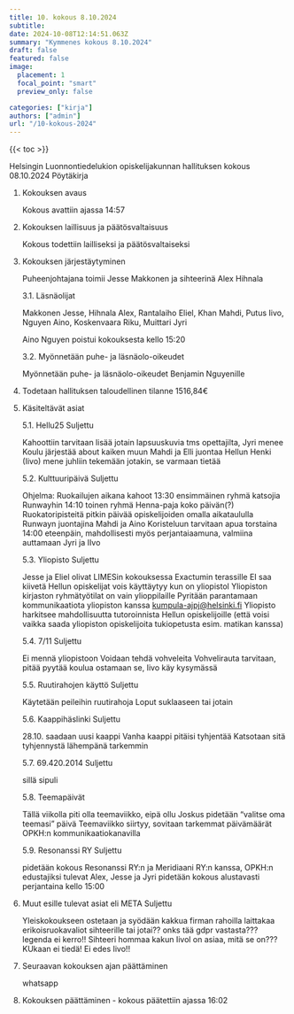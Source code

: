 ```yaml
---
title: 10. kokous 8.10.2024
subtitle: 
date: 2024-10-08T12:14:51.063Z
summary: "Kymmenes kokous 8.10.2024"
draft: false
featured: false
image:
  placement: 1
  focal_point: "smart"
  preview_only: false

categories: ["kirja"]
authors: ["admin"]
url: "/10-kokous-2024"
---
```

{{< toc >}}

Helsingin Luonnontiedelukion opiskelijakunnan hallituksen kokous 08.10.2024
Pöytäkirja

1. Kokouksen avaus 

	Kokous avattiin ajassa 14:57

2. Kokouksen laillisuus ja päätösvaltaisuus

	Kokous todettiin lailliseksi ja päätösvaltaiseksi

3. Kokouksen järjestäytyminen

	Puheenjohtajana toimii Jesse Makkonen ja sihteerinä Alex Hihnala 

	3.1. Läsnäolijat
	
	Makkonen Jesse, Hihnala Alex, Rantalaiho Eliel, Khan Mahdi, Putus Iivo, Nguyen Aino, Koskenvaara Riku, Muittari Jyri

	Aino Nguyen poistui kokouksesta kello 15:20

	3.2. Myönnetään puhe- ja läsnäolo-oikeudet

	Myönnetään puhe- ja läsnäolo-oikeudet Benjamin Nguyenille 

4. Todetaan hallituksen taloudellinen tilanne 1516,84€

5. Käsiteltävät asiat

	5.1. Hellu25 Suljettu

	Kahoottiin tarvitaan lisää jotain lapsuuskuvia tms opettajilta, Jyri menee
	Koulu järjestää about kaiken muun
	Mahdi ja Elli juontaa
	Hellun Henki (Iivo) mene juhliin tekemään jotakin, se varmaan tietää

	5.2. Kulttuuripäivä Suljettu

	Ohjelma:
	Ruokailujen aikana kahoot
	13:30 ensimmäinen ryhmä katsojia Runwayhin
	14:10 toinen ryhmä
	Henna-paja koko päivän(?)
	Ruokatoripisteitä pitkin päivää opiskelijoiden omalla aikataululla
	Runwayn juontajina Mahdi ja Aino
	Koristeluun tarvitaan apua torstaina 14:00 eteenpäin, mahdollisesti myös perjantaiaamuna, valmiina auttamaan Jyri ja IIvo

	5.3. Yliopisto Suljettu

	Jesse ja Eliel olivat LIMESin kokouksessa
	Exactumin terassille EI saa kiivetä
	Hellun opiskelijat vois käyttäytyy kun on yliopistol
	Yliopiston kirjaston ryhmätyötilat on vain ylioppilaille
	Pyritään parantamaan kommunikaatiota yliopiston kanssa
	kumpula-ajpj@helsinki.fi 
	Yliopisto harkitsee mahdollisuutta tutoroinnista Hellun opiskelijoille (että voisi vaikka saada yliopiston opiskelijoita tukiopetusta esim. matikan kanssa)

	5.4. 7/11 Suljettu

	Ei mennä yliopistoon 
	Voidaan tehdä vohveleita
	Vohvelirauta tarvitaan, pitää pyytää koulua ostamaan se, Iivo käy kysymässä

	5.5. Ruutirahojen käyttö Suljettu

	Käytetään peileihin ruutirahoja
	Loput suklaaseen tai jotain

	5.6. Kaappihäslinki Suljettu

	28.10. saadaan uusi kaappi
	Vanha kaappi pitäisi tyhjentää
	Katsotaan sitä tyhjennystä lähempänä tarkemmin

	5.7. 69.420.2014 Suljettu

	sillä sipuli 

	5.8. Teemapäivät

	Tällä viikolla piti olla teemaviikko, eipä ollu
	Joskus pidetään “valitse oma teemasi” päivä
	Teemaviikko siirtyy, sovitaan tarkemmat päivämäärät OPKH:n kommunikaatiokanavilla

	5.9. Resonanssi RY Suljettu

	pidetään kokous Resonanssi RY:n ja Meridiaani RY:n kanssa, OPKH:n edustajiksi tulevat Alex, Jesse ja Jyri
	pidetään kokous alustavasti perjantaina kello 15:00
   
6. Muut esille tulevat asiat eli META Suljettu

	Yleiskokoukseen ostetaan ja syödään kakkua firman rahoilla
	laittakaa erikoisruokavaliot sihteerille tai jotai?? onks tää gdpr vastasta??? legenda ei kerro!! 
	Sihteeri hommaa kakun
	Iivol on asiaa, mitä se on??? KUkaan ei tiedä! Ei edes Iivo!! 

7. Seuraavan kokouksen ajan päättäminen

	whatsapp


8. Kokouksen päättäminen - kokous päätettiin ajassa 16:02

